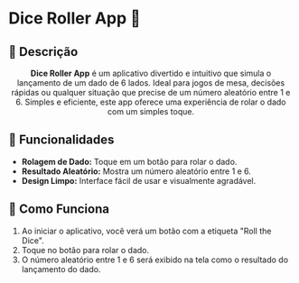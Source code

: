 # Dice Roller App 🎲

## 📖 Descrição

<p align="center">
  <strong>Dice Roller App</strong> é um aplicativo divertido e intuitivo que simula o lançamento de um dado de 6 lados. Ideal para jogos de mesa, decisões rápidas ou qualquer situação que precise de um número aleatório entre 1 e 6. Simples e eficiente, este app oferece uma experiência de rolar o dado com um simples toque.
</p>

## 🚀 Funcionalidades

<ul>
  <li><strong>Rolagem de Dado:</strong> Toque em um botão para rolar o dado.</li>
  <li><strong>Resultado Aleatório:</strong> Mostra um número aleatório entre 1 e 6.</li>
  <li><strong>Design Limpo:</strong> Interface fácil de usar e visualmente agradável.</li>
</ul>

## 🎨 Como Funciona

<ol>
  <li>Ao iniciar o aplicativo, você verá um botão com a etiqueta "Roll the Dice".</li>
  <li>Toque no botão para rolar o dado.</li>
  <li>O número aleatório entre 1 e 6 será exibido na tela como o resultado do lançamento do dado.</li>
</ol>
